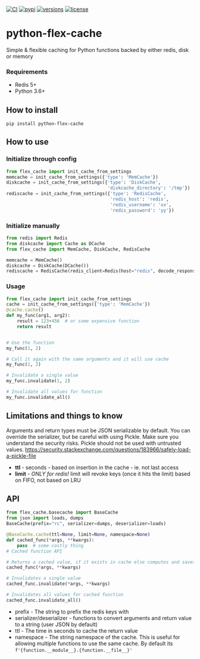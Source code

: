 [![CI](https://github.com/steffenschumacher/python-flex-cache/actions/workflows/CI.yml/badge.svg?branch=master&event=push)](https://github.com/steffenschumacher/python-flex-cache/actions/workflows/CI.yml)
[![pypi](https://img.shields.io/pypi/v/python-flex-cache.svg)](https://pypi.python.org/pypi/python-flex-cache)
[![versions](https://img.shields.io/pypi/pyversions/python-flex-cache.svg)](https://github.com/steffenschumacher/python-flex-cache)
[![license](https://img.shields.io/github/license/steffenschumacher/python-flex-cache.svg)](https://github.com/steffenschumacher/python-flex-cache/blob/master/LICENSE)
# python-flex-cache
Simple & flexible caching for Python functions backed by either redis, disk or memory

### Requirements
- Redis 5+
- Python 3.6+

## How to install
```
pip install python-flex-cache
```

## How to use
### Initialize through config
```python
from flex_cache import init_cache_from_settings
memcache = init_cache_from_settings({'type': 'MemCache'})
diskcache = init_cache_from_settings({'type': 'DiskCache', 
                                      'diskcache_directory': '/tmp'})
rediscache = init_cache_from_settings({'type': 'RedisCache', 
                                       'redis_host': 'redis', 
                                       'redis_username': 'xx', 
                                       'redis_password': 'yy'})
```

### Initialize manually
```python
from redis import Redis
from diskcache import Cache as DCache
from flex_cache import MemCache, DiskCache, RedisCache

memcache = MemCache()
diskcache = DiskCache(DCache())
rediscache = RedisCache(redis_client=Redis(host="redis", decode_responses=True))
```

### Usage
```python
from flex_cache import init_cache_from_settings
cache = init_cache_from_settings({'type': 'MemCache'})
@cache.cache()
def my_func(arg1, arg2):
    result = 123+456  # or some expensive function  
    return result


# Use the function
my_func(1, 2)

# Call it again with the same arguments and it will use cache
my_func(1, 2)

# Invalidate a single value
my_func.invalidate(1, 2)

# Invalidate all values for function
my_func.invalidate_all()
```

## Limitations and things to know
Arguments and return types must be JSON serializable by default. You can override the serializer, but be careful with using Pickle. Make sure you understand the security risks. Pickle should not be used with untrusted values.
https://security.stackexchange.com/questions/183966/safely-load-a-pickle-file

- **ttl** - seconds - based on insertion in the cache - ie. not last access
- **limit** - *ONLY for redis!* limit will revoke keys (once it hits the limit) based on FIFO, not based on LRU

## API
```python
from flex_cache.basecache import BaseCache
from json import loads, dumps
BaseCache(prefix="rc", serializer=dumps, deserializer=loads)

@BaseCache.cache(ttl=None, limit=None, namespace=None)
def cached_func(*args, **kwargs):
    pass  # some costly thing
# Cached function API

# Returns a cached value, if it exists in cache else computes and saves value in cache
cached_func(*args, **kwargs)

# Invalidates a single value
cached_func.invalidate(*args, **kwargs)

# Invalidates all values for cached function
cached_func.invalidate_all()
```

- prefix - The string to prefix the redis keys with
- serializer/deserializer - functions to convert arguments and return value to a string (user JSON by default)
- ttl - The time in seconds to cache the return value
- namespace - The string namespace of the cache. This is useful for allowing multiple functions to use the same cache. By default its `f'{function.__module__}.{function.__file__}'`
